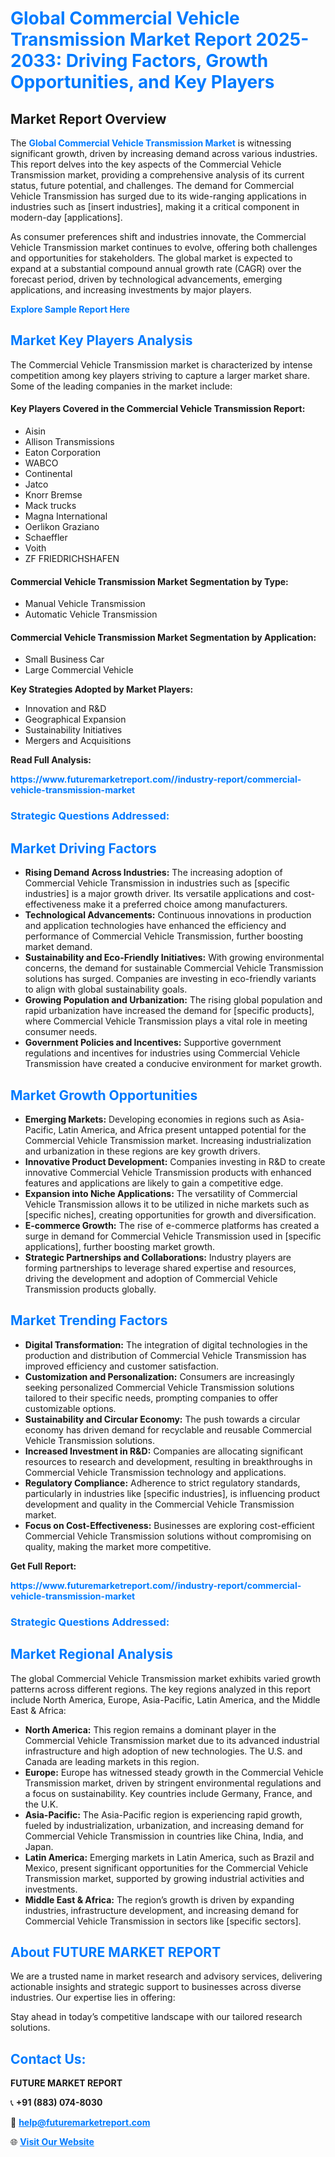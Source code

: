 <h1 style="color: #007BFF;">Global Commercial Vehicle Transmission Market Report 2025-2033: Driving Factors, Growth Opportunities, and Key Players</h1>

<section id="overview">
<h2>Market Report Overview</h2>
<p>The <a href="https://www.futuremarketreport.com//industry-report/commercial-vehicle-transmission-market" style="color: #007BFF; text-decoration: none;"><strong>Global Commercial Vehicle Transmission Market</strong></a> is witnessing significant growth, driven by increasing demand across various industries. This report delves into the key aspects of the Commercial Vehicle Transmission market, providing a comprehensive analysis of its current status, future potential, and challenges. The demand for Commercial Vehicle Transmission has surged due to its wide-ranging applications in industries such as [insert industries], making it a critical component in modern-day [applications].</p>
<p>As consumer preferences shift and industries innovate, the Commercial Vehicle Transmission market continues to evolve, offering both challenges and opportunities for stakeholders. The global market is expected to expand at a substantial compound annual growth rate (CAGR) over the forecast period, driven by technological advancements, emerging applications, and increasing investments by major players.</p>
</section>

<section id="overview">
<p><a href="https://www.futuremarketreport.com//request-sample/reportId=85174" style="color: #007BFF; text-decoration: none;"><strong>Explore Sample Report Here</strong></a></p>
</section>

<section id="key-players">
<h2 style="color: #007BFF;">Market Key Players Analysis</h2>
<p>The Commercial Vehicle Transmission market is characterized by intense competition among key players striving to capture a larger market share. Some of the leading companies in the market include:</p>
<h4>Key Players Covered in the Commercial Vehicle Transmission Report:</h4>
<ul><li>Aisin</li><li>Allison Transmissions</li><li>Eaton Corporation</li><li>WABCO</li><li>Continental</li><li>Jatco</li><li>Knorr Bremse</li><li>Mack trucks</li><li>Magna International</li><li>Oerlikon Graziano</li><li>Schaeffler</li><li>Voith</li><li>ZF FRIEDRICHSHAFEN</li></ul>
<h4>Commercial Vehicle Transmission Market Segmentation by Type:</h4>
<ul><li>Manual Vehicle Transmission</li><li>Automatic Vehicle Transmission</li></ul>

<h4>Commercial Vehicle Transmission Market Segmentation by Application:</h4>
<ul><li>Small Business Car</li><li>Large Commercial Vehicle</li></ul>
<p><strong>Key Strategies Adopted by Market Players:</strong></p>
<ul>
<li>Innovation and R&D</li>
<li>Geographical Expansion</li>
<li>Sustainability Initiatives</li>
<li>Mergers and Acquisitions</li>
</ul>
</section>

<section>
<p><strong>Read Full Analysis: </strong></p><a href="https://www.futuremarketreport.com//industry-report/commercial-vehicle-transmission-market" style="color: #007BFF; text-decoration: none;"><strong>https://www.futuremarketreport.com//industry-report/commercial-vehicle-transmission-market</strong></a>
<h3 style="color: #007BFF;">Strategic Questions Addressed:</h3>
</section>

<section id="driving-factors">
<h2 style="color: #007BFF;">Market Driving Factors</h2>
<ul>
<li><strong>Rising Demand Across Industries:</strong> The increasing adoption of Commercial Vehicle Transmission in industries such as [specific industries] is a major growth driver. Its versatile applications and cost-effectiveness make it a preferred choice among manufacturers.</li>
<li><strong>Technological Advancements:</strong> Continuous innovations in production and application technologies have enhanced the efficiency and performance of Commercial Vehicle Transmission, further boosting market demand.</li>
<li><strong>Sustainability and Eco-Friendly Initiatives:</strong> With growing environmental concerns, the demand for sustainable Commercial Vehicle Transmission solutions has surged. Companies are investing in eco-friendly variants to align with global sustainability goals.</li>
<li><strong>Growing Population and Urbanization:</strong> The rising global population and rapid urbanization have increased the demand for [specific products], where Commercial Vehicle Transmission plays a vital role in meeting consumer needs.</li>
<li><strong>Government Policies and Incentives:</strong> Supportive government regulations and incentives for industries using Commercial Vehicle Transmission have created a conducive environment for market growth.</li>
</ul>
</section>

<section id="growth-opportunities">
<h2 style="color: #007BFF;">Market Growth Opportunities</h2>
<ul>
<li><strong>Emerging Markets:</strong> Developing economies in regions such as Asia-Pacific, Latin America, and Africa present untapped potential for the Commercial Vehicle Transmission market. Increasing industrialization and urbanization in these regions are key growth drivers.</li>
<li><strong>Innovative Product Development:</strong> Companies investing in R&D to create innovative Commercial Vehicle Transmission products with enhanced features and applications are likely to gain a competitive edge.</li>
<li><strong>Expansion into Niche Applications:</strong> The versatility of Commercial Vehicle Transmission allows it to be utilized in niche markets such as [specific niches], creating opportunities for growth and diversification.</li>
<li><strong>E-commerce Growth:</strong> The rise of e-commerce platforms has created a surge in demand for Commercial Vehicle Transmission used in [specific applications], further boosting market growth.</li>
<li><strong>Strategic Partnerships and Collaborations:</strong> Industry players are forming partnerships to leverage shared expertise and resources, driving the development and adoption of Commercial Vehicle Transmission products globally.</li>
</ul>
</section>

<section id="trending-factors">
<h2 style="color: #007BFF;">Market Trending Factors</h2>
<ul>
<li><strong>Digital Transformation:</strong> The integration of digital technologies in the production and distribution of Commercial Vehicle Transmission has improved efficiency and customer satisfaction.</li>
<li><strong>Customization and Personalization:</strong> Consumers are increasingly seeking personalized Commercial Vehicle Transmission solutions tailored to their specific needs, prompting companies to offer customizable options.</li>
<li><strong>Sustainability and Circular Economy:</strong> The push towards a circular economy has driven demand for recyclable and reusable Commercial Vehicle Transmission solutions.</li>
<li><strong>Increased Investment in R&D:</strong> Companies are allocating significant resources to research and development, resulting in breakthroughs in Commercial Vehicle Transmission technology and applications.</li>
<li><strong>Regulatory Compliance:</strong> Adherence to strict regulatory standards, particularly in industries like [specific industries], is influencing product development and quality in the Commercial Vehicle Transmission market.</li>
<li><strong>Focus on Cost-Effectiveness:</strong> Businesses are exploring cost-efficient Commercial Vehicle Transmission solutions without compromising on quality, making the market more competitive.</li>
</ul>
</section>

<section>
<p><strong>Get Full Report: </strong></p><a href="https://www.futuremarketreport.com//industry-report/commercial-vehicle-transmission-market" style="color: #007BFF; text-decoration: none;"><strong>https://www.futuremarketreport.com//industry-report/commercial-vehicle-transmission-market</strong></a>
<h3 style="color: #007BFF;">Strategic Questions Addressed:</h3>
</section>


<section id="regional-analysis">
<h2 style="color: #007BFF;">Market Regional Analysis</h2>
<p>The global Commercial Vehicle Transmission market exhibits varied growth patterns across different regions. The key regions analyzed in this report include North America, Europe, Asia-Pacific, Latin America, and the Middle East & Africa:</p>
<ul>
<li><strong>North America:</strong> This region remains a dominant player in the Commercial Vehicle Transmission market due to its advanced industrial infrastructure and high adoption of new technologies. The U.S. and Canada are leading markets in this region.</li>
<li><strong>Europe:</strong> Europe has witnessed steady growth in the Commercial Vehicle Transmission market, driven by stringent environmental regulations and a focus on sustainability. Key countries include Germany, France, and the U.K.</li>
<li><strong>Asia-Pacific:</strong> The Asia-Pacific region is experiencing rapid growth, fueled by industrialization, urbanization, and increasing demand for Commercial Vehicle Transmission in countries like China, India, and Japan.</li>
<li><strong>Latin America:</strong> Emerging markets in Latin America, such as Brazil and Mexico, present significant opportunities for the Commercial Vehicle Transmission market, supported by growing industrial activities and investments.</li>
<li><strong>Middle East & Africa:</strong> The region’s growth is driven by expanding industries, infrastructure development, and increasing demand for Commercial Vehicle Transmission in sectors like [specific sectors].</li>
</ul>
</section>

<footer>
<h2 style="color: #007BFF;">About FUTURE MARKET REPORT</h2>
<p>We are a trusted name in market research and advisory services, delivering actionable insights and strategic support to businesses across diverse industries. Our expertise lies in offering:</p>

<p>Stay ahead in today’s competitive landscape with our tailored research solutions.</p>

<h2 style="color: #007BFF;">Contact Us:</h2>
<p><strong>FUTURE MARKET REPORT</strong></p>
<p>📞 <strong>+91 (883) 074-8030</strong></p>
<p>📧 <strong><a href="mailto:help@futuremarketreport.com" style="color: #007BFF;">help@futuremarketreport.com</a></strong></p>
<p>🌐 <strong><a href="https://www.futuremarketreport.com/" style="color: #007BFF;">Visit Our Website</a></strong></p>
</footer>